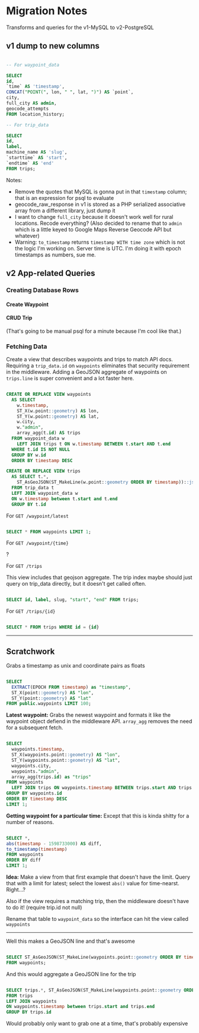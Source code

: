 # Migration Notes

Transforms and queries for the v1-MySQL to v2-PostgreSQL

## v1 dump to new columns

``` sql

-- For waypoint_data

SELECT
id,
`time` AS 'timestamp',
CONCAT("POINT(", lon, " ", lat, ")") AS `point`,
city,
full_city AS admin,
geocode_attempts
FROM location_history;

-- For trip_data

SELECT
id,
label,
machine_name AS 'slug',
`starttime` AS 'start',
`endtime` AS 'end'
FROM trips;

```

Notes:

- Remove the quotes that MySQL is gonna put in that `timestamp` column; that is an expression for psql to evaluate
- geocode_raw_response in v1 is stored as a PHP serialized associative array from a different library, just dump it
- I want to change `full_city` because it doesn't work well for rural locations. Recode everything? (Also decided to rename that to `admin` which is a little keyed to Google Maps Reverse Geocode API but whatever)
- Warning: `to_timestamp` returns `timestamp WITH time zone` which is not the logic I'm working on. Server time is UTC. I'm doing it with epoch timestamps as numbers, sue me.

## v2 App-related Queries

### Creating Database Rows

#### Create Waypoint

#### CRUD Trip

(That's going to be manual psql for a minute because I'm cool like that.)

### Fetching Data

Create a view that describes waypoints and trips to match API docs. Requiring a `trip_data.id` on `waypoints` eliminates that security requirement in the middleware. Adding a GeoJSON aggregate of waypoints on `trips.line` is super convenient and a lot faster here.

``` sql

CREATE OR REPLACE VIEW waypoints
  AS SELECT
    w.timestamp,
    ST_X(w.point::geometry) AS lon,
    ST_Y(w.point::geometry) AS lat,
    w.city,
    w."admin",
    array_agg(t.id) AS trips
  FROM waypoint_data w
    LEFT JOIN trips t ON w.timestamp BETWEEN t.start AND t.end
  WHERE t.id IS NOT NULL
  GROUP BY w.id
  ORDER BY timestamp DESC

CREATE OR REPLACE VIEW trips
  AS SELECT t.*,
    ST_AsGeoJSON(ST_MakeLine(w.point::geometry ORDER BY timestamp))::jsonb AS line
  FROM trip_data t
  LEFT JOIN waypoint_data w
  ON w.timestamp between t.start and t.end
  GROUP BY t.id

```

For `GET /waypoint/latest`

``` sql

SELECT * FROM waypoints LIMIT 1;

```

For `GET /waypoint/{time}`

?

For `GET /trips`

This view includes that geojson aggregate. The trip index maybe should just query on trip_data directly, but it doesn't get called often.

``` sql

SELECT id, label, slug, "start", "end" FROM trips;

```

For `GET /trips/{id}`

``` sql

SELECT * FROM trips WHERE id = {id}

```

---

## Scratchwork

Grabs a timestamp as unix and coordinate pairs as floats

``` sql

SELECT
  EXTRACT(EPOCH FROM timestamp) as "timestamp",
  ST_X(point::geometry) AS "lon",
  ST_Y(point::geometry) AS "lat"
FROM public.waypoints LIMIT 100;

```

**Latest waypoint:** Grabs the newest waypoint and formats it like the waypoint object defiend in the middleware API. `array_agg` removes the need for a subsequent fetch.

``` sql

SELECT
  waypoints.timestamp,
  ST_X(waypoints.point::geometry) AS "lon",
  ST_Y(waypoints.point::geometry) AS "lat",
  waypoints.city,
  waypoints."admin",
  array_agg(trips.id) as "trips"
FROM waypoints
  LEFT JOIN trips ON waypoints.timestamp BETWEEN trips.start AND trips.end
GROUP BY waypoints.id
ORDER BY timestamp DESC
LIMIT 1;

```

**Getting waypoint for a particular time:** Except that this is kinda shitty for a number of reasons.

``` sql

SELECT *,
abs(timestamp - 1598733000) AS diff,
to_timestamp(timestamp)
FROM waypoints
ORDER BY diff
LIMIT 1;

```

**Idea:** Make a view from that first example that doesn't have the limit. Query that with a limit for latest; select the lowest `abs()` value for time-nearst. Right...?

Also if the view requires a matching trip, then the middleware doesn't have to do it! (require trip.id not null)

Rename that table to `waypoint_data` so the interface can hit the view called `waypoints`

---

Well this makes a GeoJSON line and that's awesome

``` sql

SELECT ST_AsGeoJSON(ST_MakeLine(waypoints.point::geometry ORDER BY timestamp))::jsonb as line
FROM waypoints;

```

And this would aggregate a GeoJSON line for the trip

``` sql

SELECT trips.*, ST_AsGeoJSON(ST_MakeLine(waypoints.point::geometry ORDER BY timestamp))::jsonb AS line
FROM trips
LEFT JOIN waypoints
ON waypoints.timestamp between trips.start and trips.end
GROUP BY trips.id

```

Would probably only want to grab one at a time, that's probably expensive

